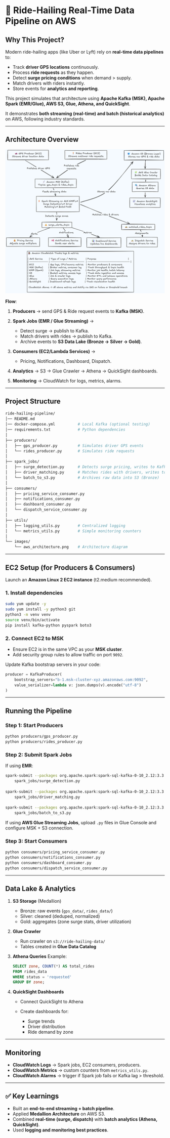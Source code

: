 # 🚖 Ride-Hailing Real-Time Data Pipeline on AWS

## Why This Project?

Modern ride-hailing apps (like Uber or Lyft) rely on **real-time data pipelines** to:

* Track **driver GPS locations** continuously.
* Process **ride requests** as they happen.
* Detect **surge pricing conditions** when demand > supply.
* Match drivers with riders instantly.
* Store events for **analytics and reporting**.

This project simulates that architecture using **Apache Kafka (MSK), Apache Spark (EMR/Glue), AWS S3, Glue, Athena, and QuickSight**.

It demonstrates **both streaming (real-time) and batch (historical analytics)** on AWS, following industry standards.

---

##  Architecture Overview

 <img src="/rid-hailing-app/Ride-hailing.png" alt="RH1">

**Flow**:

1. **Producers** → send GPS & Ride request events to **Kafka (MSK)**.
2. **Spark Jobs (EMR / Glue Streaming)** →

   * Detect surge → publish to Kafka.
   * Match drivers with rides → publish to Kafka.
   * Archive events to **S3 Data Lake (Bronze → Silver → Gold)**.
3. **Consumers (EC2/Lambda Services)** →

   * Pricing, Notifications, Dashboard, Dispatch.
4. **Analytics** → S3 → Glue Crawler → Athena → QuickSight dashboards.
5. **Monitoring** → CloudWatch for logs, metrics, alarms.

---

## Project Structure

```bash
ride-hailing-pipeline/
│── README.md
│── docker-compose.yml          # Local Kafka (optional testing)
│── requirements.txt            # Python dependencies
│
├── producers/
│   ├── gps_producer.py         # Simulates driver GPS events
│   └── rides_producer.py       # Simulates ride requests
│
├── spark_jobs/
│   ├── surge_detection.py      # Detects surge pricing, writes to Kafka
│   ├── driver_matching.py      # Matches rides with drivers, writes to Kafka
│   └── batch_to_s3.py          # Archives raw data into S3 (Bronze)
│
├── consumers/
│   ├── pricing_service_consumer.py
│   ├── notifications_consumer.py
│   ├── dashboard_consumer.py
│   └── dispatch_service_consumer.py
│
├── utils/
│   ├── logging_utils.py        # Centralized logging
│   └── metrics_utils.py        # Simple monitoring counters
│
└── images/
    └── aws_architecture.png    # Architecture diagram
```

---

##  EC2 Setup (for Producers & Consumers)

Launch an **Amazon Linux 2 EC2 instance** (t2.medium recommended).

### 1. Install dependencies

```bash
sudo yum update -y
sudo yum install -y python3 git
python3 -m venv venv
source venv/bin/activate
pip install kafka-python pyspark boto3
```

### 2. Connect EC2 to MSK

* Ensure EC2 is in the same VPC as your **MSK cluster**.
* Add security group rules to allow traffic on port `9092`.

Update Kafka bootstrap servers in your code:

```python
producer = KafkaProducer(
    bootstrap_servers="b-1.msk-cluster-xyz.amazonaws.com:9092",
    value_serializer=lambda v: json.dumps(v).encode("utf-8")
)
```

---

## Running the Pipeline

### Step 1: Start Producers

```bash
python producers/gps_producer.py
python producers/rides_producer.py
```

### Step 2: Submit Spark Jobs

If using **EMR**:

```bash
spark-submit --packages org.apache.spark:spark-sql-kafka-0-10_2.12:3.3.0 \
    spark_jobs/surge_detection.py

spark-submit --packages org.apache.spark:spark-sql-kafka-0-10_2.12:3.3.0 \
    spark_jobs/driver_matching.py

spark-submit --packages org.apache.spark:spark-sql-kafka-0-10_2.12:3.3.0 \
    spark_jobs/batch_to_s3.py
```

If using **AWS Glue Streaming Jobs**, upload `.py` files in Glue Console and configure MSK + S3 connection.

### Step 3: Start Consumers

```bash
python consumers/pricing_service_consumer.py
python consumers/notifications_consumer.py
python consumers/dashboard_consumer.py
python consumers/dispatch_service_consumer.py
```

---

##  Data Lake & Analytics

1. **S3 Storage** (Medallion)

   * Bronze: raw events (`gps_data/`, `rides_data/`)
   * Silver: cleaned (deduped, normalized)
   * Gold: aggregates (zone surge stats, driver utilization)

2. **Glue Crawler**

   * Run crawler on `s3://ride-hailing-data/`
   * Tables created in **Glue Data Catalog**

3. **Athena Queries**
   Example:

   ```sql
   SELECT zone, COUNT(*) AS total_rides
   FROM rides_data
   WHERE status = 'requested'
   GROUP BY zone;
   ```

4. **QuickSight Dashboards**

   * Connect QuickSight to Athena
   * Create dashboards for:

     * Surge trends
     * Driver distribution
     * Ride demand by zone

---

##  Monitoring

* **CloudWatch Logs** → Spark jobs, EC2 consumers, producers.
* **CloudWatch Metrics** → custom counters from `metrics_utils.py`.
* **CloudWatch Alarms** → trigger if Spark job fails or Kafka lag > threshold.

---

## ✅ Key Learnings

* Built an **end-to-end streaming + batch pipeline**.
* Applied **Medallion Architecture** on AWS S3.
* Combined **real-time (surge, dispatch)** with **batch analytics (Athena, QuickSight)**.
* Used **logging and monitoring best practices**.


